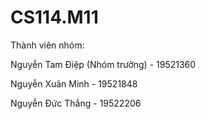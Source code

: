 # CS114.M11
Thành viên nhóm:

  Nguyễn Tam Điệp (Nhóm trưởng) - 19521360
  
  Nguyễn Xuân Minh - 19521848
  
  Nguyễn Đức Thắng - 19522206
